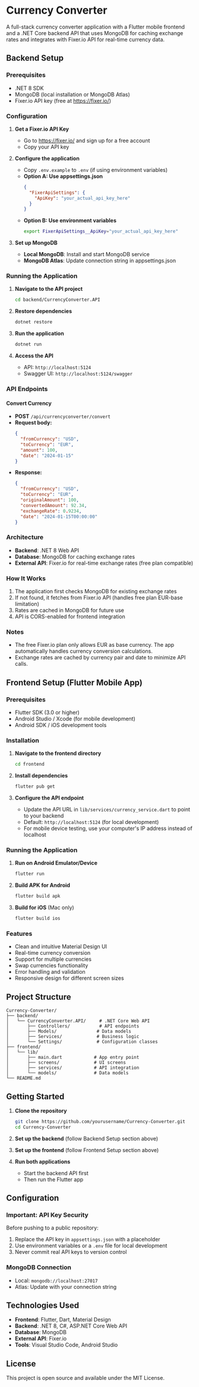 # Currency Converter

A full-stack currency converter application with a Flutter mobile frontend and a .NET Core backend API that uses MongoDB for caching exchange rates and integrates with Fixer.io API for real-time currency data.

## Backend Setup

### Prerequisites

- .NET 8 SDK
- MongoDB (local installation or MongoDB Atlas)
- Fixer.io API key (free at https://fixer.io/)

### Configuration

1. **Get a Fixer.io API Key**
   - Go to https://fixer.io/ and sign up for a free account
   - Copy your API key

2. **Configure the application**
   - Copy `.env.example` to `.env` (if using environment variables)
   - **Option A: Use appsettings.json**
     ```json
     {
       "FixerApiSettings": {
         "ApiKey": "your_actual_api_key_here"
       }
     }
     ```
   - **Option B: Use environment variables**
     ```bash
     export FixerApiSettings__ApiKey="your_actual_api_key_here"
     ```

3. **Set up MongoDB**
   - **Local MongoDB**: Install and start MongoDB service
   - **MongoDB Atlas**: Update connection string in appsettings.json

### Running the Application

1. **Navigate to the API project**
   ```bash
   cd backend/CurrencyConverter.API
   ```

2. **Restore dependencies**
   ```bash
   dotnet restore
   ```

3. **Run the application**
   ```bash
   dotnet run
   ```

4. **Access the API**
   - API: `http://localhost:5124`
   - Swagger UI: `http://localhost:5124/swagger`

### API Endpoints

#### Convert Currency
- **POST** `/api/currencyconverter/convert`
- **Request body:**
  ```json
  {
    "fromCurrency": "USD",
    "toCurrency": "EUR",
    "amount": 100,
    "date": "2024-01-15"
  }
  ```
- **Response:**
  ```json
  {
    "fromCurrency": "USD",
    "toCurrency": "EUR",
    "originalAmount": 100,
    "convertedAmount": 92.34,
    "exchangeRate": 0.9234,
    "date": "2024-01-15T00:00:00"
  }
  ```

### Architecture

- **Backend**: .NET 8 Web API
- **Database**: MongoDB for caching exchange rates
- **External API**: Fixer.io for real-time exchange rates (free plan compatible)

### How It Works

1. The application first checks MongoDB for existing exchange rates
2. If not found, it fetches from Fixer.io API (handles free plan EUR-base limitation)
3. Rates are cached in MongoDB for future use
4. API is CORS-enabled for frontend integration

### Notes

- The free Fixer.io plan only allows EUR as base currency. The app automatically handles currency conversion calculations.
- Exchange rates are cached by currency pair and date to minimize API calls.

## Frontend Setup (Flutter Mobile App)

### Prerequisites

- Flutter SDK (3.0 or higher)
- Android Studio / Xcode (for mobile development)
- Android SDK / iOS development tools

### Installation

1. **Navigate to the frontend directory**
   ```bash
   cd frontend
   ```

2. **Install dependencies**
   ```bash
   flutter pub get
   ```

3. **Configure the API endpoint**
   - Update the API URL in `lib/services/currency_service.dart` to point to your backend
   - Default: `http://localhost:5124` (for local development)
   - For mobile device testing, use your computer's IP address instead of localhost

### Running the Application

1. **Run on Android Emulator/Device**
   ```bash
   flutter run
   ```

2. **Build APK for Android**
   ```bash
   flutter build apk
   ```

3. **Build for iOS** (Mac only)
   ```bash
   flutter build ios
   ```

### Features

- Clean and intuitive Material Design UI
- Real-time currency conversion
- Support for multiple currencies
- Swap currencies functionality
- Error handling and validation
- Responsive design for different screen sizes

## Project Structure

```
Currency-Converter/
├── backend/
│   └── CurrencyConverter.API/     # .NET Core Web API
│       ├── Controllers/           # API endpoints
│       ├── Models/               # Data models
│       ├── Services/             # Business logic
│       └── Settings/             # Configuration classes
├── frontend/
│   └── lib/
│       ├── main.dart            # App entry point
│       ├── screens/             # UI screens
│       ├── services/            # API integration
│       └── models/              # Data models
└── README.md

```

## Getting Started

1. **Clone the repository**
   ```bash
   git clone https://github.com/yourusername/Currency-Converter.git
   cd Currency-Converter
   ```

2. **Set up the backend** (follow Backend Setup section above)

3. **Set up the frontend** (follow Frontend Setup section above)

4. **Run both applications**
   - Start the backend API first
   - Then run the Flutter app

## Configuration

### Important: API Key Security

Before pushing to a public repository:
1. Replace the API key in `appsettings.json` with a placeholder
2. Use environment variables or a `.env` file for local development
3. Never commit real API keys to version control

### MongoDB Connection

- Local: `mongodb://localhost:27017`
- Atlas: Update with your connection string

## Technologies Used

- **Frontend**: Flutter, Dart, Material Design
- **Backend**: .NET 8, C#, ASP.NET Core Web API
- **Database**: MongoDB
- **External API**: Fixer.io
- **Tools**: Visual Studio Code, Android Studio

## License

This project is open source and available under the MIT License.
